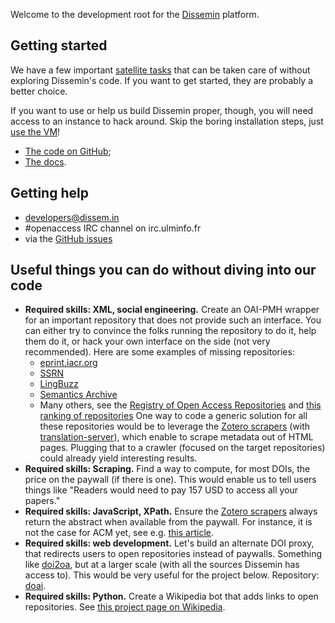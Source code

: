 Welcome to the development root for the
[Dissemin](http://dissem.in) platform.

Getting started
---------------

We have a few important [satellite tasks](#peripheral) that can be taken care of
without exploring Dissemin's code. If you want to get started, they are probably
a better choice.

If you want to use or help us build Dissemin proper, though, you will need
access to an instance to hack around. Skip the boring installation steps, just
[use the VM](http://dev.dissem.in/doc/vm.html)!

-   [The code on GitHub](https://github.com/wetneb/dissemin);
-   [The docs](http://dev.dissem.in/doc).

Getting help
------------

-   developers@dissem.in
-   \#openaccess IRC channel on irc.ulminfo.fr
-   via the [GitHub issues](https://github.com/wetneb/dissemin/issues)

Useful things you can do without diving into our code <a id="peripheral"></a>
----------------------------------------------------------------------

-   **Required skills: XML, social engineering.** Create an OAI-PMH
    wrapper for an important repository that does not provide such an
    interface. You can either try to convince the folks running the
    repository to do it, help them do it, or hack your own interface on
    the side (not very recommended). Here are some examples of missing
    repositories:
    -   [eprint.iacr.org](http://eprint.iacr.org/)
    -   [SSRN](http://www.ssrn.com/en/)
    -   [LingBuzz](http://ling.auf.net/lingbuzz)
    -   [Semantics Archive](http://semanticsarchive.net/)
    -   Many others, see the [Registry of Open Access
        Repositories](http://roar.eprints.org/) and [this ranking of
        repositories](http://repositories.webometrics.info/en/world)
    One way to code a generic solution for all these repositories would
    be to leverage the [Zotero scrapers](https://github.com/zotero/translators)
    (with [translation-server](https://github.com/zotero/translation-server)), which
    enable to scrape metadata out of HTML pages. Plugging that to a crawler
    (focused on the target repositories) could already yield interesting results.
-   **Required skills: Scraping.** Find a way to compute, for most DOIs, the price
    on the paywall (if there is one). This would enable us to tell users things like
    "Readers would need to pay 157 USD to access all your papers."
-   **Required skills: JavaScript, XPath.** Ensure the [Zotero
    scrapers](https://github.com/zotero/translators) always return the abstract
    when available from the paywall. For instance, it is not the case
    for ACM yet, see e.g.
    [this article](http://dl.acm.org/citation.cfm?doid=2775051.2677003).
-   **Required skills: web development.** Let's build an alternate DOI proxy, that
    redirects users to open repositories instead of paywalls. Something like
    [doi2oa](https://github.com/jezcope/doi2oa), but at a larger scale
    (with all the sources Dissemin has access to). This would be very useful for
    the project below. Repository: [doai](https://github.com/dissemin/doai).
-   **Required skills: Python.** Create a Wikipedia bot that adds links to open
    repositories. See [this project page on Wikipedia](https://en.wikipedia.org/wiki/Wikipedia:The_Wikipedia_Library/OABOT).


